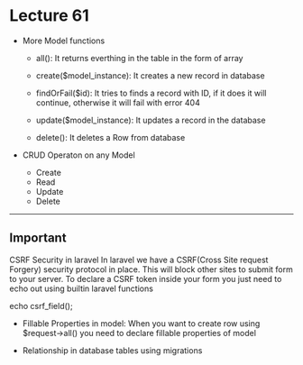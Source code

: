 # Lecture 61
- More Model functions
    - all(): It returns everthing in the table in the form of array

    - create($model_instance): It creates a new record in database

    - findOrFail($id): It tries to finds a record with ID, if it does it will continue, otherwise it will fail with error 404

    - update($model_instance): It updates a record in the database

    - delete(): It deletes a Row from database


- CRUD Operaton on any Model
    - Create
    - Read
    - Update
    - Delete



----------------
Important
----------------
CSRF Security in laravel
 In laravel we have a CSRF(Cross Site request Forgery) security protocol in place. This will block other sites to submit form to your server. To declare a CSRF token inside your form you just need to echo out using builtin laravel functions

 echo csrf_field();


- Fillable Properties in model: When you want to create row using $request->all() you need to declare fillable properties of model





- Relationship in database tables using migrations
